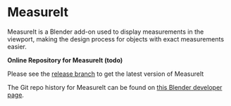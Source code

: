 # MeasureIt

MeasureIt is a Blender add-on used to display measurements in the viewport, making the design process for objects with exact measurements easier.

**Online Repository for MeasureIt (todo)**

Please see the [release branch](https://github.com/n-Burn/MeasureIt/tree/releases) to get the latest version of MeasureIt

The Git repo history for MeasureIt can be found on [this Blender developer page](https://developer.blender.org/diffusion/BA/browse/master/measureit/).
